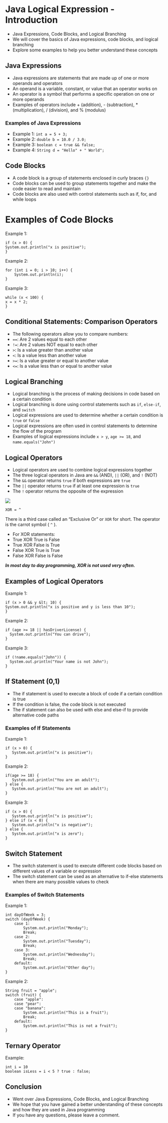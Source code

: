 
# Java Logical Expression - Introduction
- Java Expressions, Code Blocks, and Logical Branching
- We will cover the basics of Java expressions, code blocks, and logical branching
- Explore some examples to help you better understand these concepts

## Java Expressions
- Java expressions are statements that are made up of one or more operands and operators
- An operand is a variable, constant, or value that an operator works on
- An operator is a symbol that performs a specific operation on one or more operands
- Examples of operators include + (addition), - (subtraction), \* (multiplication), / (division), and % (modulus)

### Examples of Java Expressions
- Example 1: `int a = 5 + 3;`
- Example 2: `double b = 10.0 / 3.0;`
- Example 3: `boolean c = true && false;`
- Example 4: `String d = "Hello" + " World";`

## Code Blocks
- A code block is a group of statements enclosed in curly braces `{}`
- Code blocks can be used to group statements together and make the code easier to read and maintain
- Code blocks are also used with control statements such as if, for, and while loops

# Examples of Code Blocks
Example 1:
```
if (x > 0) {
System.out.println("x is positive");
}
```

Example 2:
```
for (int i = 0; i > 10; i++) {
    System.out.println(i);
}
```

Example 3:
```
while (x < 100) {
x = x * 2;
}
```

## Conditional Statements: Comparison Operators
- The following operators allow you to compare numbers:
- `==`: Are 2 values equal to each other
- `!=`: Are 2 values NOT equal to each other
- `>`: Is a value greater than another value
- `<`: Is a value less than another value
- `>=`: Is a value greater or equal to another value
- `<=`: Is a value less than or equal to another value

## Logical Branching
- Logical branching is the process of making decisions in code based on a certain condition
- Logical branching is done using control statements such as `if`, `else-if`, and `switch`
- Logical expressions are used to determine whether a certain condition is `true` or `false`
- Logical expressions are often used in control statements to determine the flow of the program
- Examples of logical expressions include `x > y`, `age >= 18`, and `name.equals("John")`

## Logical Operators
- Logical operators are used to combine logical expressions together
- The three logical operators in Java are `&&` (AND), `||` (OR), and `!` (NOT)
- The `&&` operator returns `true` if both expressions are `true`
- The `||` operator returns `true` if at least one expression is `true`
- The `!` operator returns the opposite of the expression

![](https://lh5.googleusercontent.com/CU4WxZmyd8Ti8OvgT00MWE-8NcAhVtkouPdsIStyAvsJY7NxHJbnOdU3D8VAcGyaMK69EZB3BUZO9hdWKh9ZxOIh_PRKZiYl6nAMve_F27ksio-Gwf_ceZOUCqXMB9sau7Qk3aFjtwoIy6gvNUaRJfc)

`XOR = ^`

There is a third case called an “Exclusive Or” or `XOR` for short. The operator is the
carrot symbol ( `^` ).

- For XOR statements:
- True XOR True is False
- True XOR False is True
- False XOR True is True
- False XOR False is False

***In most day to day programming, XOR is not used very often.***

## Examples of Logical Operators
Example 1:
```
if (x > 0 && y &lt; 10) {
System.out.println("x is positive and y is less than 10");
}
```

Example 2:
```
if (age >= 18 || hasDriverLicense) {
  System.out.println("You can drive");
}
```

Example 3:
```
if (!name.equals("John")) {
  System.out.println("Your name is not John");
}
```

## If Statement (0,1)
- The if statement is used to execute a block of code if a certain condition is true
- If the condition is false, the code block is not executed
- The if statement can also be used with else and else-if to provide alternative code paths

### Examples of If Statements
Example 1:
```
if (x > 0) {
   System.out.println("x is positive");
}
```

Example 2:
```
if(age >= 18) {
   System.out.println("You are an adult");
} else {
   System.out.println("You are not an adult");
}
```

Example 3:
```
if (x > 0) {
   System.out.println("x is positive");
} else if (x < 0) {
   System.out.println("x is negative");
} else {
   System.out.println("x is zero");
}
```

## Switch Statement
- The switch statement is used to execute different code blocks based on different values of a variable or expression
- The switch statement can be used as an alternative to if-else statements when there are many possible values to check

### Examples of Switch Statements
Example 1:
```
int dayOfWeek = 3;
switch (dayOfWeek) {
    case 1:
        System.out.println("Monday");
        Break;
    case 2:
        System.out.println("Tuesday");
        Break;
    case 3:
        System.out.println("Wednesday");
        Break;
    default:
        System.out.println("Other day");
}
```
Example 2:
```
String fruit = "apple";
switch (fruit) {
    case "apple":
    case "pear":
    case "banana":
        System.out.println("This is a fruit");
        Break;
    default:
        System.out.println("This is not a fruit");
}
```

## Ternary Operator
Example:
```
int i = 10
boolean isLess = i < 5 ? true : false;
```

## Conclusion
- Went over Java Expressions, Code Blocks, and Logical Branching
- We hope that you have gained a better understanding of these concepts and how they are used in Java programming
- If you have any questions, please leave a comment.
